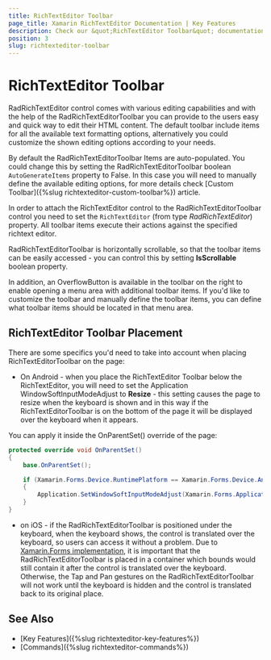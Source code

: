 ```yaml
---
title: RichTextEditor Toolbar
page_title: Xamarin RichTextEditor Documentation | Key Features
description: Check our &quot;RichTextEditor Toolbar&quot; documentation article for Telerik RichTextEditor for Xamarin control.
position: 3
slug: richtexteditor-toolbar
---
```


# RichTextEditor Toolbar

RadRichTextEditor control comes with various editing capabilities and with the help of the RadRichTextEditorToolbar you can provide to the users easy and quick way to edit their HTML content. The default toolbar include items for all the available text formatting options, alternatively you could customize the shown editing options according to your needs.

By default the RadRichTextEditorToolbar Items are auto-populated. You could change this by setting the RadRichTextEditorToolbar boolean <code>AutoGenerateItems</code> property to False. In this case you will need to manually define the available editing options, for more details check [Custom Toolbar]({%slug richtexteditor-custom-toolbar%}) article.

In order to attach the RichTextEditor control to the RadRichTextEditorToolbar control you need to set the <code>RichTextEditor</code> (from type *RadRichTextEditor*) property. All toolbar items execute their actions against the specified richtext editor.

<snippet id='richtexteditor-getting-started-xaml' />

RadRichTextEditorToolbar is horizontally scrollable, so that the toolbar items can be easily accessed - you can control this by setting **IsScrollable** boolean property.

In addition, an OverflowButton is available in the toolbar on the right to enable opening a menu area with additional toolbar items. If you'd like to customize the toolbar and manually define the toolbar items, you can define what toolbar items should be located in that menu area.

## RichTextEditor Toolbar Placement

There are some specifics you'd need to take into account when placing RichTextEditorToolbar on the page:

* On Android - when you place the RichTextEditor Toolbar below the RichTextEditor, you will need to set the Application WindowSoftInputModeAdjust to **Resize** - this setting causes the page to resize when the keyboard is shown and in this way if the RichTextEditorToolbar is on the bottom of the page it will be displayed over the keyboard when it appears.

You can apply it inside the OnParentSet() override of the page:

```C#
protected override void OnParentSet()
{
	base.OnParentSet();

	if (Xamarin.Forms.Device.RuntimePlatform == Xamarin.Forms.Device.Android)
	{
		Application.SetWindowSoftInputModeAdjust(Xamarin.Forms.Application.Current, WindowSoftInputModeAdjust.Resize);
	}
}
```

* on iOS -  if the RadRichTextEditorToolbar is positioned under the keyboard, when the keyboard shows, the control is translated over the keyboard, so users can access it without a problem. Due to [Xamarin.Forms implementation](https://docs.microsoft.com/en-us/dotnet/api/xamarin.forms.visualelement.translationy?view=xamarin-forms), it is important that the RadRichTextEditorToolbar is placed in a container which bounds would still contain it after the control is translated over the keyboard. Otherwise, the Tap and Pan gestures on the RadRichTextEditorToolbar will not work until the keyboard is hidden and the control is translated back to its original place.

## See Also

- [Key Features]({%slug richtexteditor-key-features%})
- [Commands]({%slug richtexteditor-commands%})

